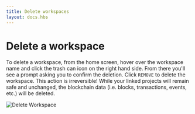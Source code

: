 ```yaml
---
title: Delete workspaces
layout: docs.hbs
---
```

# Delete a workspace

To delete a workspace, from the home screen, hover over the workspace name and click the trash can icon on the right hand side. From there you'll see a prompt asking you to confirm the deletion. Click `REMOVE` to delete the workspace. This action is irreversible! While your linked projects will remain safe and unchanged, the blockchain data (i.e. blocks, transactions, events, etc.) will be deleted.

![Delete Workspace](/img/docs/ganache/v2-shared-seese/home-delete.png)
